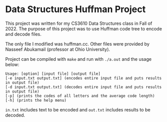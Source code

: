 # Data Structures Huffman Project

This project was written for my CS3610 Data Structures class in Fall of 2022. The purpose of this project was to use Huffman code tree to encode and decode files. 

The only file I modified was huffman.cc. Other files were provided by Nasseef Abukamail (professor at Ohio University).

Project can be compiled with `make` and run with `./a.out` and the usage below:
```
Usage: [option] [input file] [output file]
[-e input.txt output.txt] (encodes entire input file and puts results in output file)
[-d input.txt output.txt] (decodes entire input file and puts results in output file)
[-p] (prints the codes of all letters and the average code length)
[-h] (prints the help menu)
```

`in.txt` includes text to be encoded and `out.txt` includes results to be decoded.